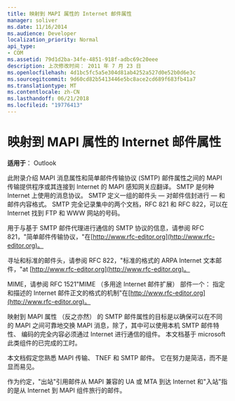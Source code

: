 ```yaml
---
title: 映射到 MAPI 属性的 Internet 邮件属性
manager: soliver
ms.date: 11/16/2014
ms.audience: Developer
localization_priority: Normal
api_type:
- COM
ms.assetid: 79d1d2ba-34fe-4851-918f-adbc69c20eee
description: 上次修改时间： 2011 年 7 月 23 日
ms.openlocfilehash: 4d1bc5fc5a5e304d81ab4252a527d0e52b0d6e3c
ms.sourcegitcommit: 9d60cd82b5413446e5bc8ace2cd689f683fb41a7
ms.translationtype: MT
ms.contentlocale: zh-CN
ms.lasthandoff: 06/21/2018
ms.locfileid: "19776413"
---
```

# <a name="mapping-of-internet-mail-attributes-to-mapi-properties"></a>映射到 MAPI 属性的 Internet 邮件属性

  
  
**适用于**： Outlook 
  
此附录介绍 MAPI 消息属性和简单邮件传输协议 (SMTP) 邮件属性之间的 MAPI 传输提供程序或其连接到 Internet 的 MAPI 感知网关应翻译。 SMTP 是何种 Internet 上使用的消息协议。 SMTP 定义一组的邮件头 — 对邮件信封进行 — 和邮件内容格式。 SMTP 完全记录集中的两个文档，RFC 821 和 RFC 822，可以在 Internet 找到 FTP 和 WWW 网站的号码。
  
用于与基于 SMTP 邮件代理进行通信的 SMTP 协议的信息，请参阅 RFC 821，"简单邮件传输协议，"在[http://www.rfc-editor.org](http://www.rfc-editor.org)。
  
寻址和标准的邮件头，请参阅 RFC 822，"标准的格式的 ARPA Internet 文本邮件，"at [http://www.rfc-editor.org](http://www.rfc-editor.org)。
  
MIME，请参阅 RFC 1521"MIME （多用途 Internet 邮件扩展） 部件一个： 指定和描述的 Internet 邮件正文的格式的机制"在[http://www.rfc-editor.org](http://www.rfc-editor.org)。
  
映射到 MAPI 属性 （反之亦然） 的 SMTP 邮件属性的目标是以确保可以在不同的 MAPI 之间可靠地交换 MAPI 消息，除了，其中可以使用本机 SMTP 邮件特性、 编码的完全内容必须通过 Internet 进行通信的组件。 本文档基于 microsoft 此类组件的已完成的工时。 
  
本文档假定您熟悉 MAPI 传输、 TNEF 和 SMTP 邮件。 它在努力是简洁，而不是显而易见。
  
作为约定，"出站"引用邮件从 MAPI 兼容的 UA 或 MTA 到达 Internet 和"入站"指的是从 Internet 到 MAPI 组件旅行的邮件。
  


